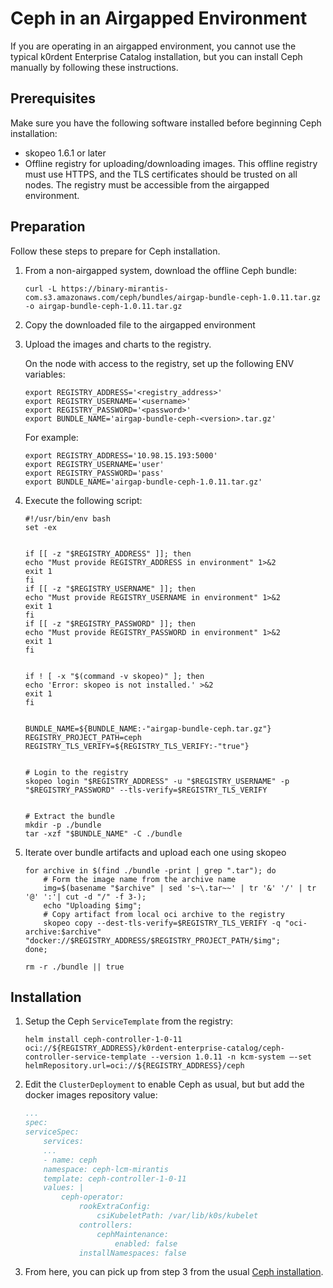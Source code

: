 # Ceph in an Airgapped Environment

If you are operating in an airgapped environment, you cannot use the typical k0rdent Enterprise Catalog installation, but you can install Ceph manually by following these instructions.

## Prerequisites

Make sure you have the following software installed before beginning Ceph installation:

* skopeo 1.6.1 or later 
* Offline registry for uploading/downloading images. This offline registry must use HTTPS, and the TLS certificates should be trusted on all nodes. The registry must be accessible from the airgapped environment.

## Preparation

Follow these steps to prepare for Ceph installation.

1. From a non-airgapped system, download the offline Ceph bundle:

    ```shell
    curl -L https://binary-mirantis-com.s3.amazonaws.com/ceph/bundles/airgap-bundle-ceph-1.0.11.tar.gz -o airgap-bundle-ceph-1.0.11.tar.gz
    ```

2. Copy the downloaded file to the airgapped environment

3. Upload the images and charts to the registry.

    On the node with access to the registry, set up the following ENV variables:

    ```shell
    export REGISTRY_ADDRESS='<registry_address>'
    export REGISTRY_USERNAME='<username>'
    export REGISTRY_PASSWORD='<password>'
    export BUNDLE_NAME='airgap-bundle-ceph-<version>.tar.gz'
    ```

    For example:

    ```shell
    export REGISTRY_ADDRESS='10.98.15.193:5000'
    export REGISTRY_USERNAME='user'
    export REGISTRY_PASSWORD='pass'
    export BUNDLE_NAME='airgap-bundle-ceph-1.0.11.tar.gz'
    ```

4. Execute the following script:

    ```shell
    #!/usr/bin/env bash
    set -ex


    if [[ -z "$REGISTRY_ADDRESS" ]]; then
    echo "Must provide REGISTRY_ADDRESS in environment" 1>&2
    exit 1
    fi
    if [[ -z "$REGISTRY_USERNAME" ]]; then
    echo "Must provide REGISTRY_USERNAME in environment" 1>&2
    exit 1
    fi
    if [[ -z "$REGISTRY_PASSWORD" ]]; then
    echo "Must provide REGISTRY_PASSWORD in environment" 1>&2
    exit 1
    fi


    if ! [ -x "$(command -v skopeo)" ]; then
    echo 'Error: skopeo is not installed.' >&2
    exit 1
    fi


    BUNDLE_NAME=${BUNDLE_NAME:-"airgap-bundle-ceph.tar.gz"}
    REGISTRY_PROJECT_PATH=ceph
    REGISTRY_TLS_VERIFY=${REGISTRY_TLS_VERIFY:-"true"}


    # Login to the registry
    skopeo login "$REGISTRY_ADDRESS" -u "$REGISTRY_USERNAME" -p "$REGISTRY_PASSWORD" --tls-verify=$REGISTRY_TLS_VERIFY


    # Extract the bundle
    mkdir -p ./bundle
    tar -xzf "$BUNDLE_NAME" -C ./bundle
    ```

5. Iterate over bundle artifacts and upload each one using skopeo

    ```shell
    for archive in $(find ./bundle -print | grep ".tar"); do
        # Form the image name from the archive name
        img=$(basename "$archive" | sed 's~\.tar~~' | tr '&' '/' | tr '@' ':'| cut -d "/" -f 3-);
        echo "Uploading $img";
        # Copy artifact from local oci archive to the registry
        skopeo copy --dest-tls-verify=$REGISTRY_TLS_VERIFY -q "oci-archive:$archive" "docker://$REGISTRY_ADDRESS/$REGISTRY_PROJECT_PATH/$img";
    done;

    rm -r ./bundle || true
    ```

## Installation

1. Setup the Ceph `ServiceTemplate` from the registry:

    ```shell
    helm install ceph-controller-1-0-11 oci://${REGISTRY_ADDRESS}/k0rdent-enterprise-catalog/ceph-controller-service-template --version 1.0.11 -n kcm-system –-set helmRepository.url=oci://${REGISTRY_ADDRESS}/ceph

2. Edit the `ClusterDeployment` to enable Ceph as usual, but but add the docker images repository value:

    ```yaml
    ...
    spec:
    serviceSpec:
        services:
        ...
        - name: ceph
        namespace: ceph-lcm-mirantis
        template: ceph-controller-1-0-11
        values: |
            ceph-operator:
                rookExtraConfig:
                    csiKubeletPath: /var/lib/k0s/kubelet
                controllers:
                    cephMaintenance:
                        enabled: false
                installNamespaces: false
    ```

3. From here, you can pick up from step 3 from the usual [Ceph installation](https://docs.k0rdent-enterprise.io/v1.0.0/addons/ceph/ceph-install/#ceph-deployment-on-k0rdent).
